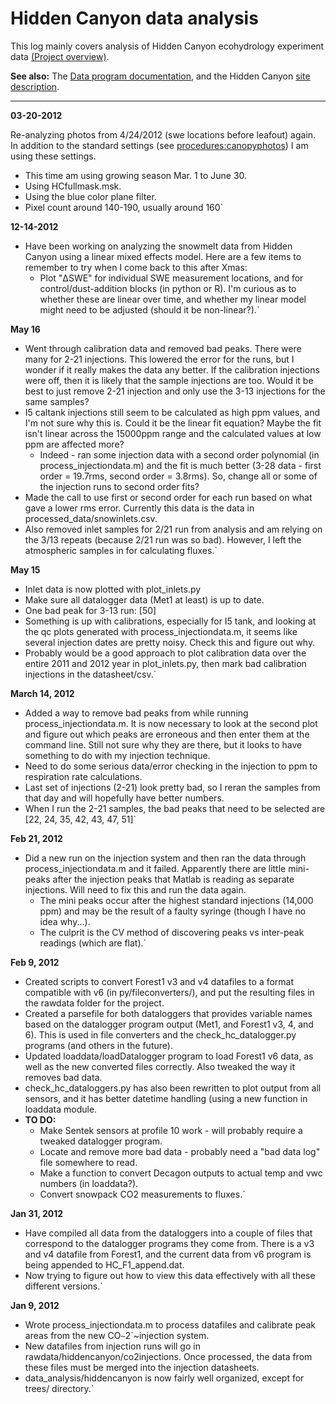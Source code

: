 # Hidden Canyon data analysis

This log mainly covers analysis of Hidden Canyon ecohydrology experiment
data [(Project overview)](hiddencanyon/hc_ecohydrology:overview).

 **See also:** The [Data program
        documentation](hiddencanyon/hc_ecohydrology:programdocs), and the
        Hidden Canyon [site
        description](hiddencanyon:sitedescription).

------------------------------------------------------------------------

 **03-20-2012**

Re-analyzing photos from 4/24/2012 (swe locations before leafout) again.
In addition to the standard settings (see <procedures:canopyphotos>) I
am using these settings.

* This time am using growing season Mar. 1 to June 30.
* Using HCfullmask.msk.
* Using the blue color plane filter.
* Pixel count around 140-190, usually around 160`

 **12-14-2012**

* Have been working on analyzing the snowmelt data from Hidden Canyon using a linear mixed effects model. Here are a few items to remember to try when I come back to this after Xmas:
  * Plot "ΔSWE" for individual SWE measurement locations, and for control/dust-addition blocks (in python or R). I'm curious as to whether these are linear over time, and whether my linear model might need to be adjusted (should it be non-linear?).`

 **May 16**

* Went through calibration data and removed bad peaks. There were many for 2-21 injections. This lowered the error for the runs, but I wonder if it really makes the data any better. If the calibration injections were off, then it is likely that the sample injections are too. Would it be best to just remove 2-21 injection and only use the 3-13 injections for the same samples?
* I5 caltank injections still seem to be calculated as high ppm values, and I'm not sure why this is. Could it be the linear fit equation? Maybe the fit isn't linear across the 15000ppm range and the calculated values at low ppm are affected more?
  * Indeed - ran some injection data with a second order polynomial (in process_injectiondata.m) and the fit is much better (3-28 data - first order = 19.7rms, second order = 3.8rms). So, change all or some of the injection runs to second order fits?
* Made the call to use first or second order for each run based on what gave a lower rms error. Currently this data is the data in processed_data/snowinlets.csv.
* Also removed inlet samples for 2/21 run from analysis and am relying on the 3/13 repeats (because 2/21 run was so bad). However, I left the atmospheric samples in for calculating fluxes.`

 **May 15**

* Inlet data is now plotted with plot_inlets.py
* Make sure all datalogger data (Met1 at least) is up to date.
* One bad peak for 3-13 run: [50]
* Something is up with calibrations, especially for I5 tank, and looking at the qc plots generated with process_injectiondata.m, it seems like several injection dates are pretty noisy. Check this and figure out why. 
* Probably would be a good approach to plot calibration data over the entire 2011 and 2012 year in plot_inlets.py, then mark bad calibration injections in the datasheet/csv.`

 **March 14, 2012**

* Added a way to remove bad peaks from while running process_injectiondata.m. It is now necessary to look at the second plot and figure out which peaks are erroneous and then enter them at the command line. Still not sure why they are there, but it looks to have something to do with my injection technique.
* Need to do some serious data/error checking in the injection to ppm to respiration rate calculations.
* Last set of injections (2-21) look pretty bad, so I reran the samples from that day and will hopefully have better numbers.
* When I run the 2-21 samples, the bad peaks that need to be selected are [22, 24, 35, 42, 43, 47, 51]`

 **Feb 21, 2012**

* Did a new run on the injection system and then ran the data through process_injectiondata.m and it failed. Apparently there are little mini-peaks after the injection peaks that Matlab is reading as separate injections. Will need to fix this and run the data again.
  * The mini peaks occur after the highest standard injections (14,000 ppm) and may be the result of a faulty syringe (though I have no idea why...).
  * The culprit is the CV method of discovering peaks vs inter-peak readings (which are flat).`

 **Feb 9, 2012**

* Created scripts to convert Forest1 v3 and v4 datafiles to a format compatible with v6 (in py/fileconverters/), and put the resulting files in the rawdata folder for the project.
* Created a parsefile for both dataloggers that provides variable names based on the datalogger program output (Met1, and Forest1 v3, 4, and 6). This is used in file converters and the check_hc_datalogger.py programs (and others in the future).
* Updated loaddata/loadDatalogger program to load Forest1 v6 data, as well as the new converted files correctly. Also tweaked the way it removes bad data.
* check_hc_dataloggers.py has also been rewritten to plot output from all sensors, and it has better datetime handling (using a new function in loaddata module.
* **TO DO:**
  * Make Sentek sensors at profile 10 work - will probably require a tweaked datalogger program.
  * Locate and remove more bad data - probably need a "bad data log" file somewhere to read.
  * Make a function to convert Decagon outputs to actual temp and vwc numbers (in loaddata?).
  * Convert snowpack CO2 measurements to fluxes.`

 **Jan 31, 2012**

* Have compiled all data from the dataloggers into a couple of files that correspond to the datalogger programs they come from. There is a v3 and v4 datafile from Forest1, and the current data from v6 program is being appended to HC_F1_append.dat.
* Now trying to figure out how to view this data effectively with all these different versions.`

 **Jan 9, 2012**

* Wrote process_injectiondata.m to process datafiles and calibrate peak areas from the new CO`~`2`~injection system.
* New datafiles from injection runs will go in rawdata/hiddencanyon/co2injections. Once processed, the data from these files must be merged into the injection datasheets.
* data_analysis/hiddencanyon is now fairly well organized, except for trees/ directory.`
